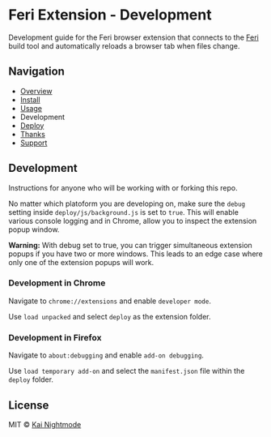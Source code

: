 # Feri Extension - Development

Development guide for the Feri browser extension that connects to the [Feri](https://github.com/nightmode/feri) build tool and automatically reloads a browser tab when files change.

## Navigation

* [Overview](../README.md#overview)
* [Install](../README.md#install)
* [Usage](usage.md#usage)
* Development
* [Deploy](deploy.md#deploy)
* [Thanks](../README.md#thanks)
* [Support](../README.md#support)

## Development

Instructions for anyone who will be working with or forking this repo.

No matter which platoform you are developing on, make sure the `debug` setting inside `deploy/js/background.js` is set to `true`. This will enable various console logging and in Chrome, allow you to inspect the extension popup window.

**Warning:** With debug set to true, you can trigger simultaneous extension popups if you have two or more windows. This leads to an edge case where only one of the extension popups will work.

### Development in Chrome

Navigate to `chrome://extensions` and enable `developer mode`.

Use `load unpacked` and select `deploy` as the extension folder.

### Development in Firefox

Navigate to `about:debugging` and enable `add-on debugging`.

Use `load temporary add-on` and select the `manifest.json` file within the `deploy` folder.

## License

MIT © [Kai Nightmode](https://twitter.com/kai_nightmode)